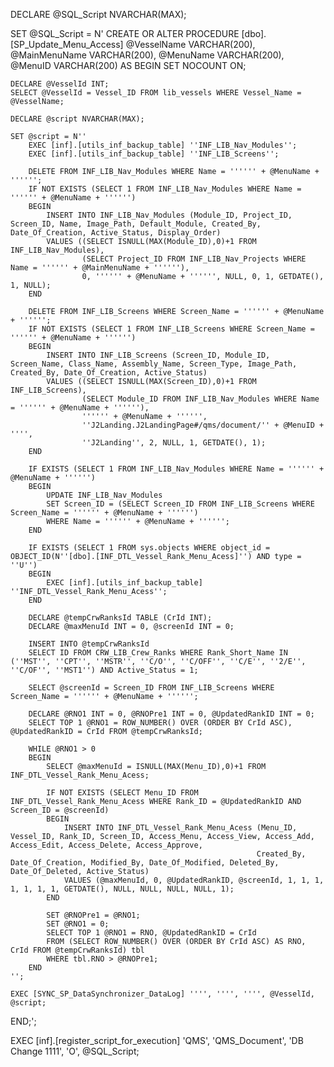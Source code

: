 DECLARE @SQL_Script NVARCHAR(MAX);

SET @SQL_Script = N'
CREATE OR ALTER PROCEDURE [dbo].[SP_Update_Menu_Access]
    @VesselName VARCHAR(200),
    @MainMenuName VARCHAR(200),
    @MenuName VARCHAR(200),
    @MenuID VARCHAR(200)
AS
BEGIN
    SET NOCOUNT ON;

    DECLARE @VesselId INT;
    SELECT @VesselId = Vessel_ID FROM lib_vessels WHERE Vessel_Name = @VesselName;

    DECLARE @script NVARCHAR(MAX);
    
    SET @script = N''
        EXEC [inf].[utils_inf_backup_table] ''INF_LIB_Nav_Modules'';
        EXEC [inf].[utils_inf_backup_table] ''INF_LIB_Screens''; 

        DELETE FROM INF_LIB_Nav_Modules WHERE Name = '''''' + @MenuName + '''''';
        IF NOT EXISTS (SELECT 1 FROM INF_LIB_Nav_Modules WHERE Name = '''''' + @MenuName + '''''')
        BEGIN
            INSERT INTO INF_LIB_Nav_Modules (Module_ID, Project_ID, Screen_ID, Name, Image_Path, Default_Module, Created_By, Date_Of_Creation, Active_Status, Display_Order)
            VALUES ((SELECT ISNULL(MAX(Module_ID),0)+1 FROM INF_LIB_Nav_Modules),
                    (SELECT Project_ID FROM INF_LIB_Nav_Projects WHERE Name = '''''' + @MainMenuName + ''''''),  
                    0, '''''' + @MenuName + '''''', NULL, 0, 1, GETDATE(), 1, NULL);
        END

        DELETE FROM INF_LIB_Screens WHERE Screen_Name = '''''' + @MenuName + '''''';
        IF NOT EXISTS (SELECT 1 FROM INF_LIB_Screens WHERE Screen_Name = '''''' + @MenuName + '''''')
        BEGIN
            INSERT INTO INF_LIB_Screens (Screen_ID, Module_ID, Screen_Name, Class_Name, Assembly_Name, Screen_Type, Image_Path, Created_By, Date_Of_Creation, Active_Status)
            VALUES ((SELECT ISNULL(MAX(Screen_ID),0)+1 FROM INF_LIB_Screens),
                    (SELECT Module_ID FROM INF_LIB_Nav_Modules WHERE Name = '''''' + @MenuName + ''''''), 
                    '''''' + @MenuName + '''''',
                    ''J2Landing.J2LandingPage#/qms/document/'' + @MenuID + '''',
                    ''J2Landing'', 2, NULL, 1, GETDATE(), 1);
        END

        IF EXISTS (SELECT 1 FROM INF_LIB_Nav_Modules WHERE Name = '''''' + @MenuName + '''''')
        BEGIN
            UPDATE INF_LIB_Nav_Modules
            SET Screen_ID = (SELECT Screen_ID FROM INF_LIB_Screens WHERE Screen_Name = '''''' + @MenuName + '''''')
            WHERE Name = '''''' + @MenuName + '''''';
        END

        IF EXISTS (SELECT 1 FROM sys.objects WHERE object_id = OBJECT_ID(N''[dbo].[INF_DTL_Vessel_Rank_Menu_Acess]'') AND type = ''U'')
        BEGIN
            EXEC [inf].[utils_inf_backup_table] ''INF_DTL_Vessel_Rank_Menu_Acess'';
        END

        DECLARE @tempCrwRanksId TABLE (CrId INT);
        DECLARE @maxMenuId INT = 0, @screenId INT = 0;
        
        INSERT INTO @tempCrwRanksId
        SELECT ID FROM CRW_LIB_Crew_Ranks WHERE Rank_Short_Name IN (''MST'', ''CPT'', ''MSTR'', ''C/O'', ''C/OFF'', ''C/E'', ''2/E'', ''C/OF'', ''MST1'') AND Active_Status = 1;
        
        SELECT @screenId = Screen_ID FROM INF_LIB_Screens WHERE Screen_Name = '''''' + @MenuName + '''''';

        DECLARE @RNO1 INT = 0, @RNOPre1 INT = 0, @UpdatedRankID INT = 0;
        SELECT TOP 1 @RNO1 = ROW_NUMBER() OVER (ORDER BY CrId ASC), @UpdatedRankID = CrId FROM @tempCrwRanksId;

        WHILE @RNO1 > 0
        BEGIN
            SELECT @maxMenuId = ISNULL(MAX(Menu_ID),0)+1 FROM INF_DTL_Vessel_Rank_Menu_Acess;
            
            IF NOT EXISTS (SELECT Menu_ID FROM INF_DTL_Vessel_Rank_Menu_Acess WHERE Rank_ID = @UpdatedRankID AND Screen_ID = @screenId)
            BEGIN
                INSERT INTO INF_DTL_Vessel_Rank_Menu_Acess (Menu_ID, Vessel_ID, Rank_ID, Screen_ID, Access_Menu, Access_View, Access_Add, Access_Edit, Access_Delete, Access_Approve,
                                                           Created_By, Date_Of_Creation, Modified_By, Date_Of_Modified, Deleted_By, Date_Of_Deleted, Active_Status)
                VALUES (@maxMenuId, 0, @UpdatedRankID, @screenId, 1, 1, 1, 1, 1, 1, 1, GETDATE(), NULL, NULL, NULL, NULL, 1);
            END

            SET @RNOPre1 = @RNO1;
            SET @RNO1 = 0;
            SELECT TOP 1 @RNO1 = RNO, @UpdatedRankID = CrId
            FROM (SELECT ROW_NUMBER() OVER (ORDER BY CrId ASC) AS RNO, CrId FROM @tempCrwRanksId) tbl
            WHERE tbl.RNO > @RNOPre1;
        END
    '';

    EXEC [SYNC_SP_DataSynchronizer_DataLog] '''', '''', '''', @VesselId, @script;
END;';

EXEC [inf].[register_script_for_execution] 
    'QMS', 
    'QMS_Document', 
    'DB Change 1111', 
    'O', 
    @SQL_Script;